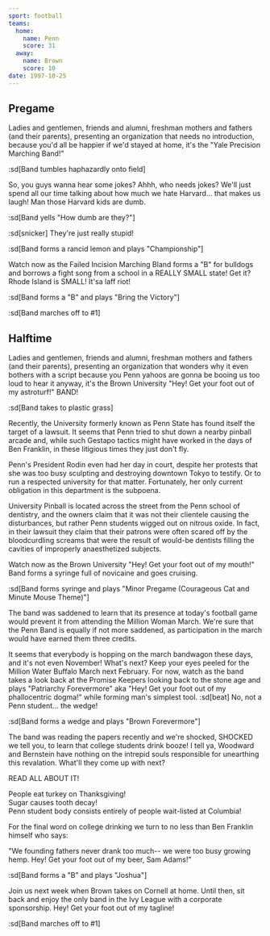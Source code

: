 ```yaml
---
sport: football
teams:
  home:
    name: Penn
    score: 31
  away:
    name: Brown
    score: 10
date: 1997-10-25
---
```


## Pregame

Ladies and gentlemen, friends and alumni, freshman mothers and fathers (and their parents), presenting an organization that needs no introduction, because you'd all be happier if we'd stayed at home, it's the "Yale Precision Marching Band!"

:sd[Band tumbles haphazardly onto field]

So, you guys wanna hear some jokes? Ahhh, who needs jokes? We'll just spend all our time talking about how much we hate Harvard... that makes us laugh! Man those Harvard kids are dumb.

:sd[Band yells "How dumb are they?"]

:sd[snicker] They're just really stupid!

:sd[Band forms a rancid lemon and plays "Championship"]

Watch now as the Failed Incision Marching Bland forms a "B" for bulldogs and borrows a fight song from a school in a REALLY SMALL state! Get it? Rhode Island is SMALL! It'sa laff riot!

:sd[Band forms a "B" and plays "Bring the Victory"]

:sd[Band marches off to #1]

## Halftime

Ladies and gentlemen, friends and alumni, freshman mothers and fathers (and their parents), presenting an organization that wonders why it even bothers with a script because you Penn yahoos are gonna be booing us too loud to hear it anyway, it's the Brown University "Hey! Get your foot out of my astroturf!" BAND!

:sd[Band takes to plastic grass]

Recently, the University formerly known as Penn State has found itself the target of a lawsuit. It seems that Penn tried to shut down a nearby pinball arcade and, while such Gestapo tactics might have worked in the days of Ben Franklin, in these litigious times they just don't fly.

Penn's President Rodin even had her day in court, despite her protests that she was too busy sculpting and destroying downtown Tokyo to testify. Or to run a respected university for that matter. Fortunately, her only current obligation in this department is the subpoena.

University Pinball is located across the street from the Penn school of dentistry, and the owners claim that it was not their clientele causing the disturbances, but rather Penn students wigged out on nitrous oxide. In fact, in their lawsuit they claim that their patrons were often scared off by the bloodcurdling screams that were the result of would-be dentists filling the cavities of improperly anaesthetized subjects.

Watch now as the Brown University "Hey! Get your foot out of my mouth!" Band forms a syringe full of novicaine and goes cruising.

:sd[Band forms syringe and plays "Minor Pregame (Courageous Cat and Minute Mouse Theme)"]

The band was saddened to learn that its presence at today's football game would prevent it from attending the Million Woman March. We're sure that the Penn Band is equally if not more saddened, as participation in the march would have earned them three credits.

It seems that everybody is hopping on the march bandwagon these days, and it's not even November! What's next? Keep your eyes peeled for the Million Water Buffalo March next February. For now, watch as the band takes a look back at the Promise Keepers looking back to the stone age and plays "Patriarchy Forevermore" aka "Hey! Get your foot out of my phallocentric dogma!" while forming man's simplest tool. :sd[beat] No, not a Penn student... the wedge!

:sd[Band forms a wedge and plays "Brown Forevermore"]

The band was reading the papers recently and we're shocked, SHOCKED we tell you, to learn that college students drink booze! I tell ya, Woodward and Bernstein have nothing on the intrepid souls responsible for unearthing this revalation. What'll they come up with next?

READ ALL ABOUT IT!

People eat turkey on Thanksgiving! <br> Sugar causes tooth decay! <br> Penn student body consists entirely of people wait-listed at Columbia!

For the final word on college drinking we turn to no less than Ben Franklin himself who says:

"We founding fathers never drank too much-- we were too busy growing hemp. Hey! Get your foot out of my beer, Sam Adams!"

:sd[Band forms a "B" and plays "Joshua"]

Join us next week when Brown takes on Cornell at home. Until then, sit back and enjoy the only band in the Ivy League with a corporate sponsorship. Hey! Get your foot out of my tagline!

:sd[Band marches off to #1]
